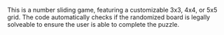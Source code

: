 This is a number sliding game, featuring a customizable 3x3, 4x4, or 5x5 grid. The code automatically checks if the randomized board is legally solveable to ensure the user is able to complete the puzzle. 
